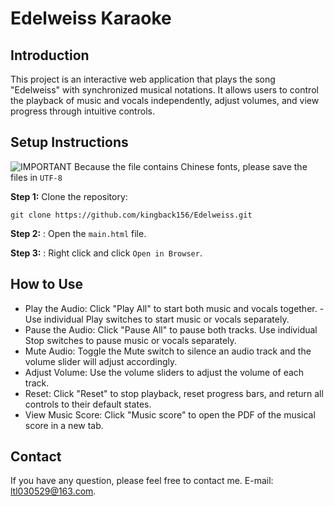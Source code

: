 # Edelweiss Karaoke
## Introduction
This project is an interactive web application that plays the song "Edelweiss" with synchronized musical notations. It allows users to control the playback of music and vocals independently, adjust volumes, and view progress through intuitive controls.

## Setup Instructions
![IMPORTANT](https://img.shields.io/badge/IMPORTANT-red) Because the file contains Chinese fonts, please save the files in `UTF-8`

**Step 1:** Clone the repository:
```
git clone https://github.com/kingback156/Edelweiss.git
```
**Step 2:** : Open the `main.html` file.

**Step 3:** : Right click and click `Open in Browser`.

## How to Use
- Play the Audio:
Click "Play All" to start both music and vocals together.
-Use individual Play switches to start music or vocals separately.
- Pause the Audio:
Click "Pause All" to pause both tracks.
Use individual Stop switches to pause music or vocals separately.
- Mute Audio:
Toggle the Mute switch to silence an audio track and the volume slider will adjust accordingly.
- Adjust Volume:
Use the volume sliders to adjust the volume of each track.
- Reset:
Click "Reset" to stop playback, reset progress bars, and return all controls to their default states.
- View Music Score:
Click "Music score" to open the PDF of the musical score in a new tab.

## Contact
If you have any question, please feel free to contact me. E-mail: ltl030529@163.com.
